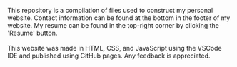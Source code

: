 This repository is a compilation of files used to construct my personal website. Contact information can be found at the bottom in the footer of my website. My resume can be found in the top-right corner by clicking the 'Resume' button. 
<br />
<br />
This website was made in HTML, CSS, and JavaScript using the VSCode IDE and published using GitHub pages. Any feedback is appreciated.
